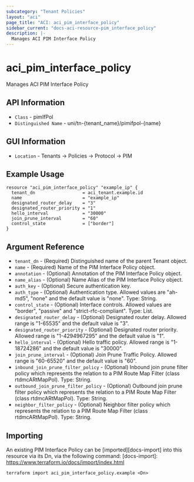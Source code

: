 ```yaml
---
subcategory: "Tenant Policies"
layout: "aci"
page_title: "ACI: aci_pim_interface_policy"
sidebar_current: "docs-aci-resource-pim_interface_policy"
description: |-
  Manages ACI PIM Interface Policy
---
```


# aci_pim_interface_policy #

Manages ACI PIM Interface Policy

## API Information ##

* `Class` - pimIfPol
* `Distinguished Name` - uni/tn-{tenant_name}/pimifpol-{name}

## GUI Information ##

* `Location` - Tenants -> Policies -> Protocol -> PIM

## Example Usage ##

```hcl
resource "aci_pim_interface_policy" "example_ip" {
  tenant_dn                  = aci_tenant.example.id
  name                       = "example_ip"
  designated_router_delay    = "3"
  designated_router_priority = "1"
  hello_interval             = "30000"
  join_prune_interval        = "60"
  control_state              = ["border"]
}
```

## Argument Reference ##

* `tenant_dn` - (Required) Distinguished name of the parent Tenant object.
* `name` - (Required) Name of the PIM Interface Policy object.
* `annotation` - (Optional) Annotation of the PIM Interface Policy object.
* `name_alias` - (Optional) Name Alias of the PIM Interface Policy object.
* `auth_key` - (Optional) Secure authentication key.
* `auth_type` - (Optional) Authentication type. Allowed values are "ah-md5", "none" and the default value is "none". Type: String.
* `control_state` - (Optional) Interface controls. Allowed values are "border", "passive" and "strict-rfc-compliant". Type: List.
* `designated_router_delay` - (Optional) Designated router delay. Allowed range is "1-65535" and the default value is "3".
* `designated_router_priority` - (Optional) Designated router priority. Allowed range is "1-4294967295" and the default value is "1".
* `hello_interval` - (Optional) Hello traffic policy. Allowed range is "1-18724286" and the default value is "30000".
* `join_prune_interval` - (Optional) Join Prune Traffic Policy. Allowed range is "60-65520" and the default value is "60".
* `inbound_join_prune_filter_policy` - (Optional) Inbound join prune filter policy which represents the relation to a PIM Route Map Filter (class rtdmcARtMapPol). Type: String.
* `outbound_join_prune_filter_policy` - (Optional) Outbound join prune filter policy which represents the relation to a PIM Route Map Filter (class rtdmcARtMapPol). Type: String.
* `neighbor_filter_policy` - (Optional) Neighbor filter policy which represents the relation to a PIM Route Map Filter (class rtdmcARtMapPol). Type: String.

## Importing ##

An existing PIM Interface Policy can be [imported][docs-import] into this resource via its Dn, via the following command:
[docs-import]: https://www.terraform.io/docs/import/index.html

```
terraform import aci_pim_interface_policy.example <Dn>
```